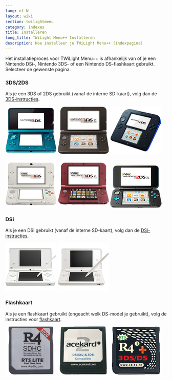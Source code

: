 ```yaml
---
lang: nl-NL
layout: wiki
section: twilightmenu
category: indexes
title: Installeren
long_title: TWiLight Menu++ Installeren
description: Hoe installeer je TWiLight Menu++ (indexpagina)
---
```


Het installatieproces voor TWiLight Menu++ is afhankelijk van of je een Nintendo DSi-, Nintendo 3DS- of een Nintendo DS-flashkaart gebruikt. Selecteer de gewenste pagina.

### 3DS/2DS
Als je een 3DS of 2DS gebruikt (vanaf de interne SD-kaart), volg dan de [3DS-instructies](installing-3ds).

[![Een Nintendo 3DS](/assets/images/consoles/old3ds.png)](installing-3ds) [![Een Nintendo 3DS XL](/assets/images/consoles/old3dsxl.png)](installing-3ds) [![Een Nintendo 2DS](/assets/images/consoles/2ds.png)](installing-3ds)

[![Een New Nintendo 3DS](/assets/images/consoles/new3ds.png)](installing-3ds) [![Een New Nintendo 3DS XL](/assets/images/consoles/new3dsxl.png)](installing-3ds) [![Een New Nintendo 2DS XL](/assets/images/consoles/new2dsxl.png)](installing-3ds)

### DSi
Als je een DSi gebruikt (vanaf de interne SD-kaart), volg dan de [DSi-instructies](installing-dsi).

[![Een Nintendo DSi](/assets/images/consoles/dsi.png)](installing-dsi) [![Een Nintendo DSi XL](/assets/images/consoles/dsixl.png)](installing-dsi)

### Flashkaart
Als je een flashkaart gebruikt (ongeacht welk DS-model je gebruikt), volg de instructies voor [flashkaart](installing-flashcard).

[![Een r4isdhc.com-flashkaart](/assets/images/consoles/r4isdhc.com.png)](installing-flashcard) [![Een Acekard2i-flashkaart](/assets/images/consoles/acekard2i.png)](installing-flashcard) [![Een R4i Gold 3DS Plus-flashkaart](/assets/images/consoles/r4igold3dsplus.png)](installing-flashcard)
